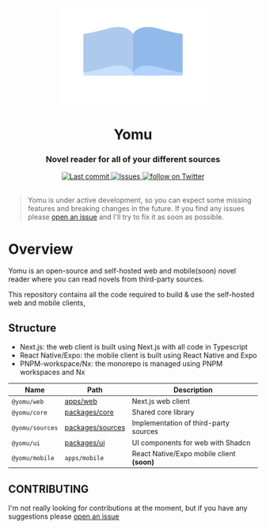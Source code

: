 <div align="center"><img src="apps/web/public/logo.svg" width="300" height="200" /></div>
<div align="center">
<h1>Yomu</h1>
<h3>Novel reader for all of your different sources</h3>
</div>
<div align="center">

  <a href="https://github.com/AGN907/Yomu/pulse">
      <img alt="Last commit" src="https://img.shields.io/github/last-commit/AGN907/Yomu?style=for-the-badge&logo=starship&color=8bd5ca&logoColor=D9E0EE&labelColor=302D41"/>
    </a>
 <a href="https://github.com/AGN907/Yomu/issues">
      <img alt="Issues" src="https://img.shields.io/github/issues/AGN907/Yomu?style=for-the-badge&logo=bilibili&color=F5E0DC&logoColor=D9E0EE&labelColor=302D41" />
    </a>
 <a href="https://twitter.com/intent/follow?screen_name=AGN907">
      <img alt="follow on Twitter" src="https://img.shields.io/twitter/follow/AGN907?style=for-the-badge&logo=twitter&color=8aadf3&logoColor=D9E0EE&labelColor=302D41" />
    </a>
    </div>
<br>

> Yomu is under active development, so you can expect some missing features and breaking changes in the future. If you find any issues please [open an issue](https://github.com/AGN907/yomu/issues/new) and I'll try to fix it as soon as possible.

# Overview

Yomu is an open-source and self-hosted web and mobile(soon) novel reader where you can read novels from third-party sources.

This repository contains all the code required to build & use the self-hosted web and mobile clients,

## Structure

- Next.js: the web client is built using Next.js with all code in Typescript
- React Native/Expo: the mobile client is built using React Native and Expo
- PNPM-workspace/Nx: the monorepo is managed using PNPM workspaces and Nx

| Name            | Path                                   | Description                                |
| --------------- | -------------------------------------- | ------------------------------------------ |
| `@yomu/web`     | [apps/web]('apps/web')                 | Next.js web client                         |
| `@yomu/core`    | [packages/core]('packages/core')       | Shared core library                        |
| `@yomu/sources` | [packages/sources]('packages/sources') | Implementation of third-party sources      |
| `@yomu/ui`      | [packages/ui]('packages/ui')           | UI components for web with Shadcn          |
| `@yomu/mobile`  | `apps/mobile`                          | React Native/Expo mobile client **(soon)** |

## CONTRIBUTING

I'm not really looking for contributions at the moment, but if you have any suggestions please [open an issue](https://github.com/AGN907/yomu/issues/new)
